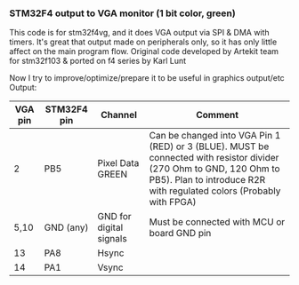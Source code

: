 ### STM32F4 output to VGA monitor (1 bit color, green)

This code is for stm32f4vg, and it does VGA output via SPI & DMA with timers. It's great that output made on peripherals only, so it has only little affect on the main program flow.
Original code developed by Artekit team for stm32f103 & ported on f4 series by Karl Lunt

Now I try to improve/optimize/prepare it to be useful in graphics output/etc
Output:

|VGA pin | STM32F4 pin  |  Channel                 | Comment
|--------|--------------|--------------------------|----
|   2    |   PB5        |  Pixel Data GREEN        | Can be changed into VGA Pin 1 (RED) or 3 (BLUE). MUST be connected with resistor divider (270 Ohm to GND, 120 Ohm to PB5). Plan to introduce R2R with regulated colors (Probably with FPGA)
| 5,10   |   GND (any)  |  GND for digital signals | Must be connected with MCU or board GND pin
|  13    |   PA8        |  Hsync                   |
|  14    |   PA1        |  Vsync                   |
   


